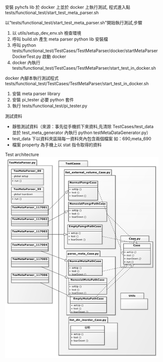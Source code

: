 <!--
Copyright (c) 2021 HopeBayTech.

This file is part of Tera.
See https://github.com/HopeBayMobile for further info.

Licensed under the Apache License, Version 2.0 (the "License");
you may not use this file except in compliance with the License.
You may obtain a copy of the License at

    http://www.apache.org/licenses/LICENSE-2.0

Unless required by applicable law or agreed to in writing, software
distributed under the License is distributed on an "AS IS" BASIS,
WITHOUT WARRANTIES OR CONDITIONS OF ANY KIND, either express or implied.
See the License for the specific language governing permissions and
limitations under the License.
-->
安裝 pyhcfs lib 於 docker 上並於 docker 上執行測試,
程式進入點 tests/functional_test/start_test_meta_parser.sh

以"tests/functional_test/start_test_meta_parser.sh"開始執行測試,步驟
1. 以 utils/setup_dev_env.sh 檢查環境
2. 呼叫 build.sh 產生 meta parser python lib 安裝檔
3. 呼叫 python tests/functional_test/TestCases/TestMetaParser/docker/startMetaParserDockerTest.py 啟動 docker
4. docker 內執行 tests/functional_test/TestCases/TestMetaParser/start_test_in_docker.sh 

docker 內腳本執行測試程式
tests/functional_test/TestCases/TestMetaParser/start_test_in_docker.sh
1. 安裝 meta parser library
2. 安裝 pi_tester 必要 python 套件
3. 執行 tests/functional_test/pi_tester.py

測試資料
-	靜態測試資料（來源：事先從手機抓下來資料,先清除 TestCases/test_data 並於 test_meta_generator 內執行 python testMetaDataGenerator.py）
-	test_data 下以資料夾區隔每一資料夾內包含兩個檔案 如：690,meta_690
-	檔案 property 為手機上以 stat 指令取得的資料

Test architecture
![Preview](TestArch.png) 
